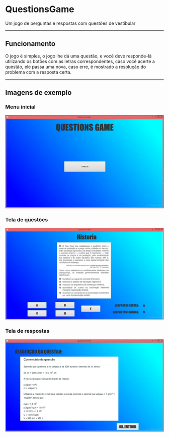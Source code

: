 # QuestionsGame

Um jogo de perguntas e respostas com questões de vestibular

---

## Funcionamento

O jogo é simples, o jogo lhe dá uma questão, e você deve responde-lá utilizando os botões com as 
letras correspondentes, caso você acerte a questão, ele passa uma nova, caso erre, é mostrado
a resolução do problema com a resposta certa.

---

## Imagens de exemplo

### Menu inicial

![](https://github.com/GabrielSirtoriCorrea/QuestionsGame/blob/master/Images/TelaInicial.JPG)

### Tela de questões

![](https://github.com/GabrielSirtoriCorrea/QuestionsGame/blob/master/Images/TelaQuestions.JPG)

### Tela de respostas

![](https://github.com/GabrielSirtoriCorrea/QuestionsGame/blob/master/Images/TelaResolve.JPG)



